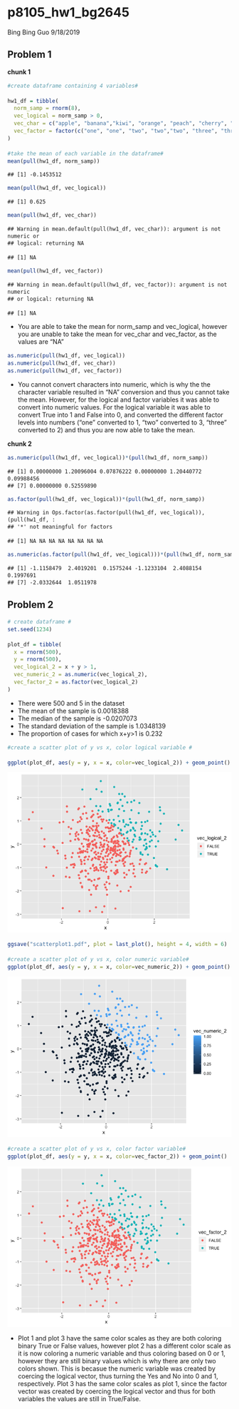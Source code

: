 p8105\_hw1\_bg2645
================
Bing Bing Guo
9/18/2019

## Problem 1

**chunk 1**

``` r
#create dataframe containing 4 variables# 

hw1_df = tibble(
  norm_samp = rnorm(8),
  vec_logical = norm_samp > 0,
  vec_char = c("apple", "banana","kiwi", "orange", "peach", "cherry", "lime", "lemon"),
  vec_factor = factor(c("one", "one", "two", "two","two", "three", "three", "three"))
)

#take the mean of each variable in the dataframe#
mean(pull(hw1_df, norm_samp))
```

    ## [1] -0.1453512

``` r
mean(pull(hw1_df, vec_logical))
```

    ## [1] 0.625

``` r
mean(pull(hw1_df, vec_char))
```

    ## Warning in mean.default(pull(hw1_df, vec_char)): argument is not numeric or
    ## logical: returning NA

    ## [1] NA

``` r
mean(pull(hw1_df, vec_factor))
```

    ## Warning in mean.default(pull(hw1_df, vec_factor)): argument is not numeric
    ## or logical: returning NA

    ## [1] NA

  - You are able to take the mean for norm\_samp and vec\_logical,
    however you are unable to take the mean for vec\_char and
    vec\_factor, as the values are “NA”

<!-- end list -->

``` r
as.numeric(pull(hw1_df, vec_logical))
as.numeric(pull(hw1_df, vec_char))
as.numeric(pull(hw1_df, vec_factor))
```

  - You cannot convert characters into numeric, which is why the the
    character variable resulted in “NA” conversion and thus you cannot
    take the mean. However, for the logical and factor variables it was
    able to convert into numeric values. For the logical variable it was
    able to convert True into 1 and False into 0, and converted the
    different factor levels into numbers (“one” converted to 1, “two”
    converted to 3, “three” converted to 2) and thus you are now able to
    take the mean.

**chunk
    2**

``` r
as.numeric(pull(hw1_df, vec_logical))*(pull(hw1_df, norm_samp))
```

    ## [1] 0.00000000 1.20096004 0.07876222 0.00000000 1.20440772 0.09988456
    ## [7] 0.00000000 0.52559890

``` r
as.factor(pull(hw1_df, vec_logical))*(pull(hw1_df, norm_samp))
```

    ## Warning in Ops.factor(as.factor(pull(hw1_df, vec_logical)), (pull(hw1_df, :
    ## '*' not meaningful for factors

    ## [1] NA NA NA NA NA NA NA NA

``` r
as.numeric(as.factor(pull(hw1_df, vec_logical)))*(pull(hw1_df, norm_samp))  
```

    ## [1] -1.1158479  2.4019201  0.1575244 -1.1233104  2.4088154  0.1997691
    ## [7] -2.0332644  1.0511978

## Problem 2

``` r
# create dataframe #
set.seed(1234)

plot_df = tibble(
  x = rnorm(500),
  y = rnorm(500),
  vec_logical_2 = x + y > 1,
  vec_numeric_2 = as.numeric(vec_logical_2), 
  vec_factor_2 = as.factor(vec_logical_2)
)
```

  - There were 500 and 5 in the dataset
  - The mean of the sample is 0.0018388
  - The median of the sample is -0.0207073
  - The standard deviation of the sample is 1.0348139
  - The proportion of cases for which x+y\>1 is 0.232

<!-- end list -->

``` r
#create a scatter plot of y vs x, color logical variable # 

ggplot(plot_df, aes(y = y, x = x, color=vec_logical_2)) + geom_point()
```

![](p8105_hw1_bg2645_files/figure-gfm/unnamed-chunk-5-1.png)<!-- -->

``` r
ggsave("scatterplot1.pdf", plot = last_plot(), height = 4, width = 6)

#create a scatter plot of y vs x, color numeric variable# 
ggplot(plot_df, aes(y = y, x = x, color=vec_numeric_2)) + geom_point()
```

![](p8105_hw1_bg2645_files/figure-gfm/unnamed-chunk-5-2.png)<!-- -->

``` r
#create a scatter plot of y vs x, color factor variable# 
ggplot(plot_df, aes(y = y, x = x, color=vec_factor_2)) + geom_point()
```

![](p8105_hw1_bg2645_files/figure-gfm/unnamed-chunk-5-3.png)<!-- -->

  - Plot 1 and plot 3 have the same color scales as they are both
    coloring binary True or False values, however plot 2 has a different
    color scale as it is now coloring a numeric variable and thus
    coloring based on 0 or 1, however they are still binary values which
    is why there are only two colors shown. This is becasue the numeric
    variable was created by coercing the logical vector, thus turning
    the Yes and No into 0 and 1, respectively. Plot 3 has the same color
    scales as plot 1, since the factor vector was created by coercing
    the logical vector and thus for both variables the values are still
    in True/False.
